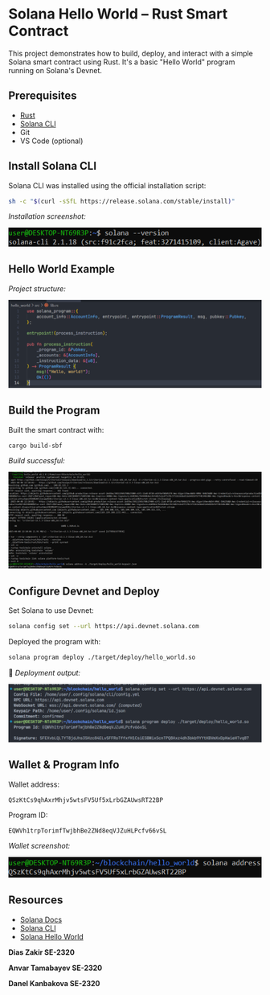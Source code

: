# Solana Hello World – Rust Smart Contract

This project demonstrates how to build, deploy, and interact with a simple Solana smart contract using Rust. It's a basic "Hello World" program running on Solana's Devnet.

## Prerequisites

- [Rust](https://www.rust-lang.org/tools/install)
- [Solana CLI](https://docs.solana.com/cli/install-solana-cli-tools)
- Git
- VS Code (optional)

## Install Solana CLI

Solana CLI was installed using the official installation script:

```bash
sh -c "$(curl -sSfL https://release.solana.com/stable/install)"
```

*Installation screenshot:*

![Solana CLI Installed](./screenshots/solana_installed.png)

## Hello World Example

*Project structure:*

![Hello World Project](./screenshots/hello_world.png)

## Build the Program

Built the smart contract with:

```bash
cargo build-sbf
```

*Build successful:*

![Build Success](./screenshots/build.png)

## Configure Devnet and Deploy

Set Solana to use Devnet:

```bash
solana config set --url https://api.devnet.solana.com
```

Deployed the program with:

```bash
solana program deploy ./target/deploy/hello_world.so
```

📸 *Deployment output:*

![Program Deployed](./screenshots/deploy.png)

## Wallet & Program Info

Wallet address:

```
QSzKtCs9qhAxrMhjv5wtsFV5Uf5xLrbGZAUwsRT22BP
```

Program ID:

```
EQWVh1trpTorimfTwjbhBe2ZNd8eqVJZuHLPcfv66vSL
```

*Wallet screenshot:*

![Wallet Address](./screenshots/wallet_address.png)

## Resources

- [Solana Docs](https://docs.solana.com/)
- [Solana CLI](https://docs.solana.com/cli)
- [Solana Hello World](https://solana.com/docs/programs/rust)

**Dias Zakir SE-2320**

**Anvar Tamabayev SE-2320**

**Danel Kanbakova SE-2320**  
